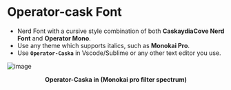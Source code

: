 # Operator-cask Font
* Nerd Font with a cursive style combination of both **CaskaydiaCove Nerd Font** and **Operator Mono**.
* Use any theme which supports italics, such as **Monokai Pro**.
* Use **`Operator-Caska`** in Vscode/Sublime or any other text editor you use.

![image](https://github.com/Anant-mishra1729/Operator-caska-Font/assets/84588156/3c93c28f-5c9e-4320-85bd-517f808985b9)

<p align = "center"><b>Operator-Caska in (Monokai pro filter spectrum)</b></p>
